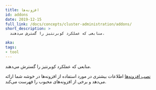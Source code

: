 ```yaml
---
title: افزونه‌ها
id: addons
date: 2019-12-15
full_link: /docs/concepts/cluster-administration/addons/
short_description: >
  منابعی که عملکرد کوبرنتیز را گسترش می‌دهند.

aka:
tags:
- tool
---
```

  منابعی که عملکرد کوبرنتیز را گسترش می‌دهند.

<!--more-->
[نصب افزونه‌ها](/docs/concepts/cluster-administration/addons/) اطلاعات بیشتری در مورد استفاده از افزونه‌ها در خوشه شما ارائه می‌دهد و برخی از افزونه‌های محبوب را فهرست می‌کند.